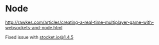 # Node
http://rawkes.com/articles/creating-a-real-time-multiplayer-game-with-websockets-and-node.html

Fixed issue with stocket.io@1.4.5

